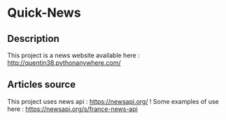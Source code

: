 # Quick-News
## Description
This project is a news website available here : http://quentin38.pythonanywhere.com/
## Articles source
This project uses news api : https://newsapi.org/ ! Some examples of use here : https://newsapi.org/s/france-news-api
